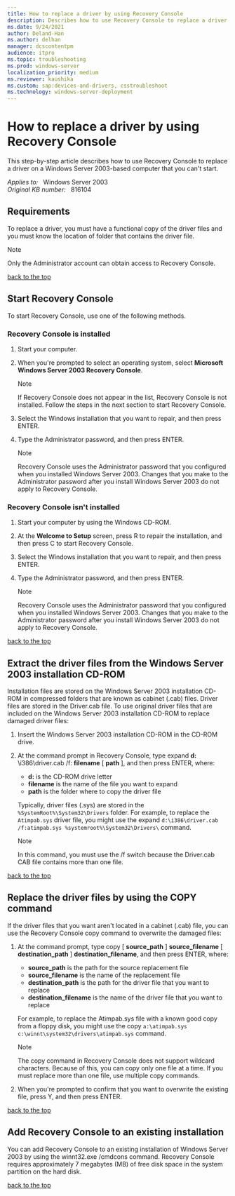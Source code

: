 ```yaml
---
title: How to replace a driver by using Recovery Console
description: Describes how to use Recovery Console to replace a driver on a Windows Server 2003-based computer that you can't start.
ms.date: 9/24/2021
author: Deland-Han
ms.author: delhan
manager: dcscontentpm
audience: itpro
ms.topic: troubleshooting
ms.prod: windows-server
localization_priority: medium
ms.reviewer: kaushika
ms.custom: sap:devices-and-drivers, csstroubleshoot
ms.technology: windows-server-deployment
---
```

# How to replace a driver by using Recovery Console

This step-by-step article describes how to use Recovery Console to replace a driver on a Windows Server 2003-based computer that you can't start.

_Applies to:_ &nbsp; Windows Server 2003  
_Original KB number:_ &nbsp; 816104

## Requirements

To replace a driver, you must have a functional copy of the driver files and you must know the location of folder that contains the driver file.

> [!NOTE]
> Only the Administrator account can obtain access to Recovery Console.

[back to the top](#requirements)  

## Start Recovery Console

To start Recovery Console, use one of the following methods.

### Recovery Console is installed

1. Start your computer.
2. When you're prompted to select an operating system, select **Microsoft Windows Server 2003 Recovery Console**.

    > [!NOTE]
    > If Recovery Console does not appear in the list, Recovery Console is not installed. Follow the steps in the next section to start Recovery Console.
3. Select the Windows installation that you want to repair, and then press ENTER.
4. Type the Administrator password, and then press ENTER.

    > [!NOTE]
    > Recovery Console uses the Administrator password that you configured when you installed Windows Server 2003. Changes that you make to the Administrator password after you install Windows Server 2003 do not apply to Recovery Console.

### Recovery Console isn't installed

1. Start your computer by using the Windows CD-ROM.

2. At the **Welcome to Setup** screen, press R to repair the installation, and then press C to start Recovery Console.

3. Select the Windows installation that you want to repair, and then press ENTER.
4. Type the Administrator password, and then press ENTER.

    > [!NOTE]
    > Recovery Console uses the Administrator password that you configured when you installed Windows Server 2003. Changes that you make to the Administrator password after you install Windows Server 2003 do not apply to Recovery Console.

[back to the top](#requirements)  

## Extract the driver files from the Windows Server 2003 installation CD-ROM

Installation files are stored on the Windows Server 2003 installation CD-ROM in compressed folders that are known as cabinet (.cab) files. Driver files are stored in the Driver.cab file. To use original driver files that are included on the Windows Server 2003 installation CD-ROM to replace damaged driver files:

1. Insert the Windows Server 2003 installation CD-ROM in the CD-ROM drive.
2. At the command prompt in Recovery Console, type expand **d:** \i386\driver.cab /f: **filename** [ **path** ], and then press ENTER, where:

    - **d:** is the CD-ROM drive letter
    - **filename** is the name of the file you want to expand
    - **path** is the folder where to copy the driver file

    Typically, driver files (.sys) are stored in the `%SystemRoot%\System32\Drivers` folder. For example, to replace the `Atimpab.sys` driver file, you might use the expand `d:\i386\driver.cab /f:atimpab.sys %systemroot%\System32\Drivers\` command.

    > [!NOTE]
    > In this command, you must use the /f switch because the Driver.cab CAB file contains more than one file.

[back to the top](#requirements)  

## Replace the driver files by using the COPY command

If the driver files that you want aren't located in a cabinet (.cab) file, you can use the Recovery Console copy command to overwrite the damaged files:

1. At the command prompt, type copy [ **source_path** ] **source_filename** [ **destination_path** ] **destination_filename**, and then press ENTER, where:

    - **source_path** is the path for the source replacement file
    - **source_filename** is the name of the replacement file
    - **destination_path** is the path for the driver file that you want to replace
    - **destination_filename** is the name of the driver file that you want to replace

    For example, to replace the Atimpab.sys file with a known good copy from a floppy disk, you might use the copy `a:\atimpab.sys c:\winnt\system32\drivers\atimpab.sys` command.

    > [!NOTE]
    > The copy command in Recovery Console does not support wildcard characters. Because of this, you can copy only one file at a time. If you must replace more than one file, use multiple copy commands.
2. When you're prompted to confirm that you want to overwrite the existing file, press Y, and then press ENTER.  

[back to the top](#requirements)  

## Add Recovery Console to an existing installation

You can add Recovery Console to an existing installation of Windows Server 2003 by using the winnt32.exe /cmdcons command. Recovery Console requires approximately 7 megabytes (MB) of free disk space in the system partition on the hard disk.

[back to the top](#requirements)
